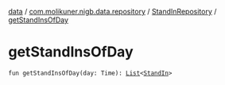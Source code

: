[data](../../index.md) / [com.molikuner.nigb.data.repository](../index.md) / [StandInRepository](index.md) / [getStandInsOfDay](./get-stand-ins-of-day.md)

# getStandInsOfDay

`fun getStandInsOfDay(day: Time): `[`List`](https://kotlinlang.org/api/latest/jvm/stdlib/kotlin.collections/-list/index.html)`<`[`StandIn`](../../com.molikuner.nigb.data.types/-stand-in/index.md)`>`